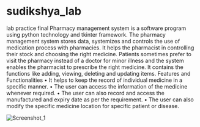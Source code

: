 # sudikshya_lab
lab practice
final
Pharmacy management system is a software program using python technology and tkinter framework. The pharmacy management system stores data, systemizes and controls the use 
of medication process with pharmacies. It helps the pharmacist in controlling their stock and choosing the right medicine. Patients sometimes prefer to visit the pharmacy 
instead of a doctor for minor illness and the system enables the pharmacist to prescribe the right medicine. It contains the functions like adding, viewing, deleting and 
updating items.
Features and Functionalities
•	It helps to keep the record of individual medicine in a specific manner. 
•	The user can access the information of the medicine whenever required.
•	The user can also record and access the manufactured and expiry date as per the requirement. 
•	The user can also modify the specific medicine location for specific patient or disease.



![Screenshot_1](https://user-images.githubusercontent.com/78864765/120608833-59b03200-c471-11eb-93d9-0f8b478f259e.png)


